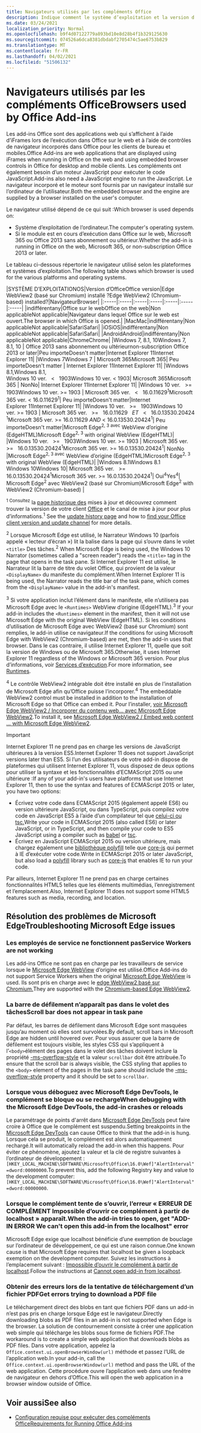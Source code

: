 ```yaml
---
title: Navigateurs utilisés par les compléments Office
description: Indique comment le système d’exploitation et la version d’Office déterminent le navigateur utilisé par les compléments Office.
ms.date: 03/24/2021
localization_priority: Normal
ms.openlocfilehash: b9f4d07122779a893bd10e8d28b4f1b329125630
ms.sourcegitcommit: 074526a6dca8381dbdabf2705474c5ae6753b829
ms.translationtype: MT
ms.contentlocale: fr-FR
ms.lasthandoff: 04/02/2021
ms.locfileid: "51506132"
---
```

# <a name="browsers-used-by-office-add-ins"></a><span data-ttu-id="69b2b-103">Navigateurs utilisés par les compléments Office</span><span class="sxs-lookup"><span data-stu-id="69b2b-103">Browsers used by Office Add-ins</span></span>

<span data-ttu-id="69b2b-104">Les add-ins Office sont des applications web qui s’affichent à l’aide d’iFrames lors de l’exécution dans Office sur le web et à l’aide de contrôles de navigateur incorporés dans Office pour les clients de bureau et mobiles.</span><span class="sxs-lookup"><span data-stu-id="69b2b-104">Office Add-ins are web applications that are displayed using iFrames when running in Office on the web and using embedded browser controls in Office for desktop and mobile clients.</span></span> <span data-ttu-id="69b2b-105">Les compléments ont également besoin d’un moteur JavaScript pour exécuter le code JavaScript.</span><span class="sxs-lookup"><span data-stu-id="69b2b-105">Add-ins also need a JavaScript engine to run the JavaScript.</span></span> <span data-ttu-id="69b2b-106">Le navigateur incorporé et le moteur sont fournis par un navigateur installé sur l’ordinateur de l’utilisateur.</span><span class="sxs-lookup"><span data-stu-id="69b2b-106">Both the embedded browser and the engine are supplied by a browser installed on the user's computer.</span></span>

<span data-ttu-id="69b2b-107">Le navigateur utilisé dépend de ce qui suit :</span><span class="sxs-lookup"><span data-stu-id="69b2b-107">Which browser is used depends on:</span></span>

- <span data-ttu-id="69b2b-108">Système d’exploitation de l’ordinateur.</span><span class="sxs-lookup"><span data-stu-id="69b2b-108">The computer's operating system.</span></span>
- <span data-ttu-id="69b2b-109">Si le module est en cours d’exécution dans Office sur le web, Microsoft 365 ou Office 2013 sans abonnement ou ultérieur.</span><span class="sxs-lookup"><span data-stu-id="69b2b-109">Whether the add-in is running in Office on the web, Microsoft 365, or non-subscription Office 2013 or later.</span></span>

<span data-ttu-id="69b2b-110">Le tableau ci-dessous répertorie le navigateur utilisé selon les plateformes et systèmes d’exploitation.</span><span class="sxs-lookup"><span data-stu-id="69b2b-110">The following table shows which browser is used for the various platforms and operating systems.</span></span>

|<span data-ttu-id="69b2b-111">SYSTÈME D’EXPLOITATION</span><span class="sxs-lookup"><span data-stu-id="69b2b-111">OS</span></span>|<span data-ttu-id="69b2b-112">Version d’Office</span><span class="sxs-lookup"><span data-stu-id="69b2b-112">Office version</span></span>|<span data-ttu-id="69b2b-113">Edge WebView2 (basé sur Chromium) installé ?</span><span class="sxs-lookup"><span data-stu-id="69b2b-113">Edge WebView2 (Chromium-based) installed?</span></span>|<span data-ttu-id="69b2b-114">Navigateur</span><span class="sxs-lookup"><span data-stu-id="69b2b-114">Browser</span></span>|
|:-----|:-----|:-----|:-----|:-----|:-----|:-----|
|<span data-ttu-id="69b2b-115">indifférent</span><span class="sxs-lookup"><span data-stu-id="69b2b-115">any</span></span>|<span data-ttu-id="69b2b-116">Office sur le web</span><span class="sxs-lookup"><span data-stu-id="69b2b-116">Office on the web</span></span>|<span data-ttu-id="69b2b-117">Non applicable</span><span class="sxs-lookup"><span data-stu-id="69b2b-117">Not applicable</span></span>|<span data-ttu-id="69b2b-118">Navigateur dans lequel Office sur le web est ouvert.</span><span class="sxs-lookup"><span data-stu-id="69b2b-118">The browser in which Office is opened.</span></span>|
|<span data-ttu-id="69b2b-119">Mac</span><span class="sxs-lookup"><span data-stu-id="69b2b-119">Mac</span></span>|<span data-ttu-id="69b2b-120">indifférent</span><span class="sxs-lookup"><span data-stu-id="69b2b-120">any</span></span>|<span data-ttu-id="69b2b-121">Non applicable</span><span class="sxs-lookup"><span data-stu-id="69b2b-121">Not applicable</span></span>|<span data-ttu-id="69b2b-122">Safari</span><span class="sxs-lookup"><span data-stu-id="69b2b-122">Safari</span></span>|
|<span data-ttu-id="69b2b-123">iOS</span><span class="sxs-lookup"><span data-stu-id="69b2b-123">iOS</span></span>|<span data-ttu-id="69b2b-124">indifférent</span><span class="sxs-lookup"><span data-stu-id="69b2b-124">any</span></span>|<span data-ttu-id="69b2b-125">Non applicable</span><span class="sxs-lookup"><span data-stu-id="69b2b-125">Not applicable</span></span>|<span data-ttu-id="69b2b-126">Safari</span><span class="sxs-lookup"><span data-stu-id="69b2b-126">Safari</span></span>|
|<span data-ttu-id="69b2b-127">Android</span><span class="sxs-lookup"><span data-stu-id="69b2b-127">Android</span></span>|<span data-ttu-id="69b2b-128">indifférent</span><span class="sxs-lookup"><span data-stu-id="69b2b-128">any</span></span>|<span data-ttu-id="69b2b-129">Non applicable</span><span class="sxs-lookup"><span data-stu-id="69b2b-129">Not applicable</span></span>|<span data-ttu-id="69b2b-130">Chrome</span><span class="sxs-lookup"><span data-stu-id="69b2b-130">Chrome</span></span>|
|<span data-ttu-id="69b2b-131">Windows 7, 8.1, 10</span><span class="sxs-lookup"><span data-stu-id="69b2b-131">Windows 7, 8.1, 10</span></span> | <span data-ttu-id="69b2b-132">Office 2013 sans abonnement ou ultérieur</span><span class="sxs-lookup"><span data-stu-id="69b2b-132">non-subscription Office 2013 or later</span></span>|<span data-ttu-id="69b2b-133">Peu importe</span><span class="sxs-lookup"><span data-stu-id="69b2b-133">Doesn't matter</span></span>|<span data-ttu-id="69b2b-134">Internet Explorer 11</span><span class="sxs-lookup"><span data-stu-id="69b2b-134">Internet Explorer 11</span></span>|
|<span data-ttu-id="69b2b-135">Windows 7</span><span class="sxs-lookup"><span data-stu-id="69b2b-135">Windows 7</span></span> | <span data-ttu-id="69b2b-136">Microsoft 365</span><span class="sxs-lookup"><span data-stu-id="69b2b-136">Microsoft 365</span></span>| <span data-ttu-id="69b2b-137">Peu importe</span><span class="sxs-lookup"><span data-stu-id="69b2b-137">Doesn't matter</span></span> | <span data-ttu-id="69b2b-138">Internet Explorer 11</span><span class="sxs-lookup"><span data-stu-id="69b2b-138">Internet Explorer 11</span></span>|
|<span data-ttu-id="69b2b-139">Windows 8.1,</span><span class="sxs-lookup"><span data-stu-id="69b2b-139">Windows 8.1,</span></span><br><span data-ttu-id="69b2b-140">Windows 10 ver. &nbsp; < &nbsp; 1903</span><span class="sxs-lookup"><span data-stu-id="69b2b-140">Windows 10 ver.&nbsp;<&nbsp;1903</span></span>| <span data-ttu-id="69b2b-141">Microsoft 365</span><span class="sxs-lookup"><span data-stu-id="69b2b-141">Microsoft 365</span></span> | <span data-ttu-id="69b2b-142">Non</span><span class="sxs-lookup"><span data-stu-id="69b2b-142">No</span></span>| <span data-ttu-id="69b2b-143">Internet Explorer 11</span><span class="sxs-lookup"><span data-stu-id="69b2b-143">Internet Explorer 11</span></span>|
|<span data-ttu-id="69b2b-144">Windows 10 ver. &nbsp; >= &nbsp; 1903</span><span class="sxs-lookup"><span data-stu-id="69b2b-144">Windows 10 ver.&nbsp;>=&nbsp;1903</span></span> | <span data-ttu-id="69b2b-145">Microsoft 365 ver. &nbsp; < &nbsp; 16.0.11629<sup>1</sup></span><span class="sxs-lookup"><span data-stu-id="69b2b-145">Microsoft 365 ver.&nbsp;<&nbsp;16.0.11629<sup>1</sup></span></span>| <span data-ttu-id="69b2b-146">Peu importe</span><span class="sxs-lookup"><span data-stu-id="69b2b-146">Doesn't matter</span></span>|<span data-ttu-id="69b2b-147">Internet Explorer 11</span><span class="sxs-lookup"><span data-stu-id="69b2b-147">Internet Explorer 11</span></span>|
|<span data-ttu-id="69b2b-148">Windows 10 ver. &nbsp; >= &nbsp; 1903</span><span class="sxs-lookup"><span data-stu-id="69b2b-148">Windows 10 ver.&nbsp;>=&nbsp;1903</span></span> | <span data-ttu-id="69b2b-149">Microsoft 365 ver. &nbsp; >= &nbsp; 16.0.11629 &nbsp; _ET_ &nbsp; < &nbsp; 16.0.13530.20424 <sup>1</sup></span><span class="sxs-lookup"><span data-stu-id="69b2b-149">Microsoft 365 ver.&nbsp;>=&nbsp;16.0.11629&nbsp;_AND_&nbsp;<&nbsp;16.0.13530.20424<sup>1</sup></span></span>| <span data-ttu-id="69b2b-150">Peu importe</span><span class="sxs-lookup"><span data-stu-id="69b2b-150">Doesn't matter</span></span>|<span data-ttu-id="69b2b-151">Microsoft Edge<sup>2, 3 avec</sup> WebView d’origine (EdgeHTML)</span><span class="sxs-lookup"><span data-stu-id="69b2b-151">Microsoft Edge<sup>2, 3</sup> with original WebView (EdgeHTML)</span></span>|
|<span data-ttu-id="69b2b-152">Windows 10 ver. &nbsp; >= &nbsp; 1903</span><span class="sxs-lookup"><span data-stu-id="69b2b-152">Windows 10 ver.&nbsp;>=&nbsp;1903</span></span> | <span data-ttu-id="69b2b-153">Microsoft 365 ver. &nbsp; >= &nbsp; 16.0.13530.20424<sup>1</sup></span><span class="sxs-lookup"><span data-stu-id="69b2b-153">Microsoft 365 ver.&nbsp;>=&nbsp;16.0.13530.20424<sup>1</sup></span></span>| <span data-ttu-id="69b2b-154">Non</span><span class="sxs-lookup"><span data-stu-id="69b2b-154">No</span></span> |<span data-ttu-id="69b2b-155">Microsoft Edge<sup>2, 3 avec</sup> WebView d’origine (EdgeHTML)</span><span class="sxs-lookup"><span data-stu-id="69b2b-155">Microsoft Edge<sup>2, 3</sup> with original WebView (EdgeHTML)</span></span>|
|<span data-ttu-id="69b2b-156">Windows 8.1</span><span class="sxs-lookup"><span data-stu-id="69b2b-156">Windows 8.1</span></span><br><span data-ttu-id="69b2b-157">Windows 10</span><span class="sxs-lookup"><span data-stu-id="69b2b-157">Windows 10</span></span>| <span data-ttu-id="69b2b-158">Microsoft 365 ver. &nbsp; >= &nbsp; 16.0.13530.20424<sup>1</sup></span><span class="sxs-lookup"><span data-stu-id="69b2b-158">Microsoft 365 ver.&nbsp;>=&nbsp;16.0.13530.20424<sup>1</sup></span></span>| <span data-ttu-id="69b2b-159">Oui<sup>4</sup></span><span class="sxs-lookup"><span data-stu-id="69b2b-159">Yes<sup>4</sup></span></span>|  <span data-ttu-id="69b2b-160">Microsoft Edge<sup>2</sup> avec WebView2 (basé sur Chromium)</span><span class="sxs-lookup"><span data-stu-id="69b2b-160">Microsoft Edge<sup>2</sup> with WebView2 (Chromium-based)</span></span> |

<span data-ttu-id="69b2b-161"><sup>1 Consultez</sup> la [page historique des](/officeupdates/update-history-office365-proplus-by-date) mises à jour et découvrez comment trouver la version de votre client [Office](https://support.office.com/article/What-version-of-Office-am-I-using-932788b8-a3ce-44bf-bb09-e334518b8b19) et le canal de mise à jour pour plus d’informations.</span><span class="sxs-lookup"><span data-stu-id="69b2b-161"><sup>1</sup> See the [update history page](/officeupdates/update-history-office365-proplus-by-date) and how to [find your Office client version and update channel](https://support.office.com/article/What-version-of-Office-am-I-using-932788b8-a3ce-44bf-bb09-e334518b8b19) for more details.</span></span>

<span data-ttu-id="69b2b-162"><sup>2</sup> Lorsque Microsoft Edge est utilisé, le Narrateur Windows 10 (parfois appelé « lecteur d’écran ») lit la balise dans la page qui s’ouvre dans le volet `<title>` Des tâches.</span><span class="sxs-lookup"><span data-stu-id="69b2b-162"><sup>2</sup> When Microsoft Edge is being used, the Windows 10 Narrator (sometimes called a "screen reader") reads the `<title>` tag in the page that opens in the task pane.</span></span> <span data-ttu-id="69b2b-163">Si Internet Explorer 11 est utilisé, le Narrateur lit la barre de titre du volet Office, qui provient de la valeur `<DisplayName>` du manifeste du complément.</span><span class="sxs-lookup"><span data-stu-id="69b2b-163">When Internet Explorer 11 is being used, the Narrator reads the title bar of the task pane, which comes from the `<DisplayName>` value in the add-in's manifest.</span></span>

<span data-ttu-id="69b2b-164"><sup>3</sup> Si votre application inclut l’élément dans le manifeste, elle n’utilisera pas Microsoft Edge avec le `<Runtimes>` WebView d’origine (EdgeHTML).</span><span class="sxs-lookup"><span data-stu-id="69b2b-164"><sup>3</sup> If your add-in includes the `<Runtimes>` element in the manifest, then it will not use Microsoft Edge with the original WebView (EdgeHTML).</span></span> <span data-ttu-id="69b2b-165">Si les conditions d’utilisation de Microsoft Edge avec WebView2 (basé sur Chromium) sont remplies, le add-in utilise ce navigateur.</span><span class="sxs-lookup"><span data-stu-id="69b2b-165">If the conditions for using Microsoft Edge with WebView2 (Chromium-based) are met, then the add-in uses that browser.</span></span> <span data-ttu-id="69b2b-166">Dans le cas contraire, il utilise Internet Explorer 11, quelle que soit la version de Windows ou de Microsoft 365.</span><span class="sxs-lookup"><span data-stu-id="69b2b-166">Otherwise, it uses Internet Explorer 11 regardless of the Windows or Microsoft 365 version.</span></span> <span data-ttu-id="69b2b-167">Pour plus d’informations, voir [Services d’exécution](../reference/manifest/runtimes.md).</span><span class="sxs-lookup"><span data-stu-id="69b2b-167">For more information, see [Runtimes](../reference/manifest/runtimes.md).</span></span>

<span data-ttu-id="69b2b-168"><sup>4</sup> Le contrôle WebView2 intégrable doit être installé en plus de l’installation de Microsoft Edge afin qu’Office puisse l’incorporer.</span><span class="sxs-lookup"><span data-stu-id="69b2b-168"><sup>4</sup> The embeddable WebView2 control must be installed in addition to the installation of Microsoft Edge so that Office can embed it.</span></span> <span data-ttu-id="69b2b-169">Pour l’installer, [voir Microsoft Edge WebView2 / Incorporer du contenu web... avec Microsoft Edge WebView2](https://developer.microsoft.com/microsoft-edge/webview2/).</span><span class="sxs-lookup"><span data-stu-id="69b2b-169">To install it, see [Microsoft Edge WebView2 / Embed web content ... with Microsoft Edge WebView2](https://developer.microsoft.com/microsoft-edge/webview2/).</span></span>




> [!IMPORTANT]
> <span data-ttu-id="69b2b-170">Internet Explorer 11 ne prend pas en charge les versions de JavaScript ultérieures à la version ES5.</span><span class="sxs-lookup"><span data-stu-id="69b2b-170">Internet Explorer 11 does not support JavaScript versions later than ES5.</span></span> <span data-ttu-id="69b2b-171">Si l’un des utilisateurs de votre add-in dispose de plateformes qui utilisent Internet Explorer 11, vous disposez de deux options pour utiliser la syntaxe et les fonctionnalités d’ECMAScript 2015 ou une ultérieure :</span><span class="sxs-lookup"><span data-stu-id="69b2b-171">If any of your add-in's users have platforms that use Internet Explorer 11, then to use the syntax and features of ECMAScript 2015 or later, you have two options:</span></span>
>
> - <span data-ttu-id="69b2b-172">Écrivez votre code dans ECMAScript 2015 (également appelé ES6) ou version ultérieure JavaScript, ou dans TypeScript, puis compilez votre code en JavaScript ES5 à l’aide d’un compilateur tel que [celui-ci ou](https://babeljs.io/) [tsc.](https://www.typescriptlang.org/index.html)</span><span class="sxs-lookup"><span data-stu-id="69b2b-172">Write your code in ECMAScript 2015 (also called ES6) or later JavaScript, or in TypeScript, and then compile your code to ES5 JavaScript using a compiler such as [babel](https://babeljs.io/) or [tsc](https://www.typescriptlang.org/index.html).</span></span>
> - <span data-ttu-id="69b2b-173">Écrivez en JavaScript ECMAScript 2015 ou version ultérieure, mais chargez également une [bibliothèque polyfill](https://wikipedia.org/wiki/Polyfill_(programming)) telle que [core-js](https://github.com/zloirock/core-js) qui permet à IE d’exécuter votre code.</span><span class="sxs-lookup"><span data-stu-id="69b2b-173">Write in ECMAScript 2015 or later JavaScript, but also load a [polyfill](https://wikipedia.org/wiki/Polyfill_(programming)) library such as [core-js](https://github.com/zloirock/core-js) that enables IE to run your code.</span></span>
>
> <span data-ttu-id="69b2b-174">Par ailleurs, Internet Explorer 11 ne prend pas en charge certaines fonctionnalités HTML5 telles que les éléments multimédias, l’enregistrement et l’emplacement.</span><span class="sxs-lookup"><span data-stu-id="69b2b-174">Also, Internet Explorer 11 does not support some HTML5 features such as media, recording, and location.</span></span>

## <a name="troubleshooting-microsoft-edge-issues"></a><span data-ttu-id="69b2b-175">Résolution des problèmes de Microsoft Edge</span><span class="sxs-lookup"><span data-stu-id="69b2b-175">Troubleshooting Microsoft Edge issues</span></span>

### <a name="service-workers-are-not-working"></a><span data-ttu-id="69b2b-176">Les employés de service ne fonctionnent pas</span><span class="sxs-lookup"><span data-stu-id="69b2b-176">Service Workers are not working</span></span>

<span data-ttu-id="69b2b-177">Les add-ins Office ne sont pas en charge par les travailleurs de service lorsque le [Microsoft Edge WebView](/microsoft-edge/hosting/webview) d’origine est utilisé.</span><span class="sxs-lookup"><span data-stu-id="69b2b-177">Office Add-ins do not support Service Workers when the original [Microsoft Edge WebView](/microsoft-edge/hosting/webview) is used.</span></span> <span data-ttu-id="69b2b-178">Ils sont pris en charge avec le [edge WebView2 basé sur Chromium.](/microsoft-edge/hosting/webview2)</span><span class="sxs-lookup"><span data-stu-id="69b2b-178">They are supported with the [Chromium-based Edge WebView2](/microsoft-edge/hosting/webview2).</span></span>

### <a name="scroll-bar-does-not-appear-in-task-pane"></a><span data-ttu-id="69b2b-179">La barre de défilement n’apparaît pas dans le volet des tâches</span><span class="sxs-lookup"><span data-stu-id="69b2b-179">Scroll bar does not appear in task pane</span></span>

<span data-ttu-id="69b2b-180">Par défaut, les barres de défilement dans Microsoft Edge sont masquées jusqu’au moment où elles sont survolées.</span><span class="sxs-lookup"><span data-stu-id="69b2b-180">By default, scroll bars in Microsoft Edge are hidden until hovered over.</span></span> <span data-ttu-id="69b2b-181">Pour vous assurer que la barre de défilement est toujours visible, les styles CSS qui s’appliquent à l’`<body>`élément des pages dans le volet des tâches doivent inclure la propriété [-ms-overflow-style](https://developer.mozilla.org/docs/Archive/Web/CSS/-ms-overflow-style) et la valeur `scrollbar` doit être attribuée.</span><span class="sxs-lookup"><span data-stu-id="69b2b-181">To ensure that the scroll bar is always visible, the CSS styling that applies to the `<body>` element of the pages in the task pane should include the [-ms-overflow-style](https://developer.mozilla.org/docs/Archive/Web/CSS/-ms-overflow-style) property and it should be set to `scrollbar`.</span></span>

### <a name="when-debugging-with-the-microsoft-edge-devtools-the-add-in-crashes-or-reloads"></a><span data-ttu-id="69b2b-182">Lorsque vous déboguez avec Microsoft Edge DevTools, le complément se bloque ou se recharge</span><span class="sxs-lookup"><span data-stu-id="69b2b-182">When debugging with the Microsoft Edge DevTools, the add-in crashes or reloads</span></span>

<span data-ttu-id="69b2b-183">Le paramétrage de points d'arrêt dans [Microsoft Edge DevTools](https://www.microsoft.com/p/microsoft-edge-devtools-preview/9mzbfrmz0mnj?rtc=1&activetab=pivot%3Aoverviewtab) peut faire croire à Office que le complément est suspendu.</span><span class="sxs-lookup"><span data-stu-id="69b2b-183">Setting breakpoints in the [Microsoft Edge DevTools](https://www.microsoft.com/p/microsoft-edge-devtools-preview/9mzbfrmz0mnj?rtc=1&activetab=pivot%3Aoverviewtab) can cause Office to think that the add-in is hung.</span></span> <span data-ttu-id="69b2b-184">Lorsque cela se produit, le complément est alors automatiquement rechargé.</span><span class="sxs-lookup"><span data-stu-id="69b2b-184">It will automatically reload the add-in when this happens.</span></span> <span data-ttu-id="69b2b-185">Pour éviter ce phénomène, ajoutez la valeur et la clé de registre suivantes à l’ordinateur de développement : `[HKEY_LOCAL_MACHINE\SOFTWARE\Microsoft\Office\16.0\Wef]"AlertInterval"=dword:00000000`.</span><span class="sxs-lookup"><span data-stu-id="69b2b-185">To prevent this, add the following Registry key and value to the development computer: `[HKEY_LOCAL_MACHINE\SOFTWARE\Microsoft\Office\16.0\Wef]"AlertInterval"=dword:00000000`.</span></span>

### <a name="when-the-add-in-tries-to-open-get-add-in-error-we-cant-open-this-add-in-from-the-localhost-error"></a><span data-ttu-id="69b2b-186">Lorsque le complément tente de s’ouvrir, l’erreur « ERREUR DE COMPLÉMENT Impossible d’ouvrir ce complément à partir de localhost » apparaît.</span><span class="sxs-lookup"><span data-stu-id="69b2b-186">When the add-in tries to open, get "ADD-IN ERROR We can't open this add-in from the localhost" error</span></span>

<span data-ttu-id="69b2b-187">Microsoft Edge exige que localhost bénéficie d’une exemption de bouclage sur l’ordinateur de développement, ce qui est une raison connue.</span><span class="sxs-lookup"><span data-stu-id="69b2b-187">One known cause is that Microsoft Edge requires that localhost be given a loopback exemption on the development computer.</span></span> <span data-ttu-id="69b2b-188">Suivez les instructions à l’emplacement suivant : [Impossible d’ouvrir le complément à partir de localhost](/office/troubleshoot/error-messages/cannot-open-add-in-from-localhost).</span><span class="sxs-lookup"><span data-stu-id="69b2b-188">Follow the instructions at [Cannot open add-in from localhost](/office/troubleshoot/error-messages/cannot-open-add-in-from-localhost).</span></span>

### <a name="get-errors-trying-to-download-a-pdf-file"></a><span data-ttu-id="69b2b-189">Obtenir des erreurs lors de la tentative de téléchargement d’un fichier PDF</span><span class="sxs-lookup"><span data-stu-id="69b2b-189">Get errors trying to download a PDF file</span></span>

<span data-ttu-id="69b2b-190">Le téléchargement direct des blobs en tant que fichiers PDF dans un add-in n’est pas pris en charge lorsque Edge est le navigateur.</span><span class="sxs-lookup"><span data-stu-id="69b2b-190">Directly downloading blobs as PDF files in an add-in is not supported when Edge is the browser.</span></span> <span data-ttu-id="69b2b-191">La solution de contournement consiste à créer une application web simple qui télécharge les blobs sous forme de fichiers PDF.</span><span class="sxs-lookup"><span data-stu-id="69b2b-191">The workaround is to create a simple web application that downloads blobs as PDF files.</span></span> <span data-ttu-id="69b2b-192">Dans votre application, appelez la `Office.context.ui.openBrowserWindow(url)` méthode et passez l’URL de l’application web.</span><span class="sxs-lookup"><span data-stu-id="69b2b-192">In your add-in, call the `Office.context.ui.openBrowserWindow(url)` method and pass the URL of the web application.</span></span> <span data-ttu-id="69b2b-193">Cette procédure ouvre l’application web dans une fenêtre de navigateur en dehors d’Office.</span><span class="sxs-lookup"><span data-stu-id="69b2b-193">This will open the web application in a browser window outside of Office.</span></span>

## <a name="see-also"></a><span data-ttu-id="69b2b-194">Voir aussi</span><span class="sxs-lookup"><span data-stu-id="69b2b-194">See also</span></span>

- [<span data-ttu-id="69b2b-195">Configuration requise pour exécuter des compléments Office</span><span class="sxs-lookup"><span data-stu-id="69b2b-195">Requirements for Running Office Add-ins</span></span>](requirements-for-running-office-add-ins.md)
